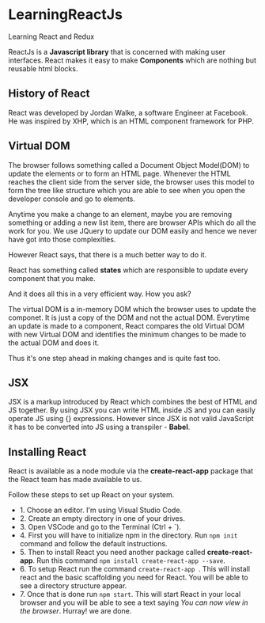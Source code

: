 # LearningReactJs
Learning React and Redux

ReactJs is a <b>Javascript library</b> that is concerned with making user interfaces.
React makes it easy to make <b>Components</b> which are nothing but reusable html blocks.

<h2>History of React</h2>

React was developed by Jordan Walke, a software Engineer at Facebook. He was inspired by XHP, which is an HTML component framework for PHP.

<h2>Virtual DOM</h2>

The browser follows something called a Document Object Model(DOM) to update the elements or to form an HTML page.
Whenever the HTML reaches the client side from the server side, the browser uses this model to form the tree like structure which you are able to see when you open the developer console and go to elements. 

Anytime you make a change to an element, maybe you are removing something or adding a new list item, there are browser APIs which do all the work for you. We use JQuery to update our DOM easily and hence we never have got into those complexities. 

However React says, that there is a much better way to do it.

React has something called <b>states</b> which are responsible to update every component that you make.

And it does all this in a very efficient way. How you ask?

The virtual DOM is a in-memory DOM which the browser uses to update the componet. It is just a copy of the DOM and not the actual DOM.
Everytime an update is made to a component, React compares the old Virtual DOM with new Virtual DOM and identifies the minimum changes to be made to the actual DOM and does it. 

Thus it's one step ahead in making changes and is quite fast too.


<h2>JSX</h2>

JSX is a markup introduced by React which combines the best of HTML and JS together. By using JSX you can write HTML inside JS and you can easily operate JS using {} expressions. However since JSX is not valid JavaScript it has to be converted into JS using a transpiler - <b>Babel</b>.


<h2>Installing React</h2>

React is available as a node module via the <b>create-react-app</b> package that the React team has made available to us.

Follow these steps to set up React on your system.

<ul>
    <li>1. Choose an editor. I'm using Visual Studio Code.</li>
    <li>2. Create an empty directory in one of your drives.</li>
    <li>3. Open VSCode and go to the Terminal (Ctrl + `).</li>
    <li>4. First you will have to initialize npm in the directory. Run <code>npm init</code> command and follow the default instructions.
    <li>5. Then to install React you need another package called <b>create-react-app</b>. Run this command <code>npm install create-react-app --save</code>.</li>
    <li>6. To setup React run the command <code>create-react-app <app_name></code>. This will install react and the basic scaffolding you need for React. You will be able to see a directory structure appear.</li>
    <li>7. Once that is done run <code>npm start</code>. This will start React in your local browser and you will be able to see a text saying <i>You can now view <app_name> in the browser</i>. Hurray! we are done.</li>
</ul>


